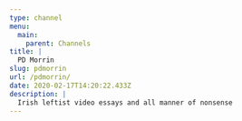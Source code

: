 ```yaml
---
type: channel
menu:
  main:
    parent: Channels
title: |
  PD Morrin
slug: pdmorrin
url: /pdmorrin/
date: 2020-02-17T14:20:22.433Z
description: |
  Irish leftist video essays and all manner of nonsense
---
```

